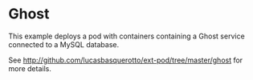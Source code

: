# Ghost

This example deploys a pod with containers containing a Ghost service connected to a MySQL database.

See http://github.com/lucasbasquerotto/ext-pod/tree/master/ghost for more details.
